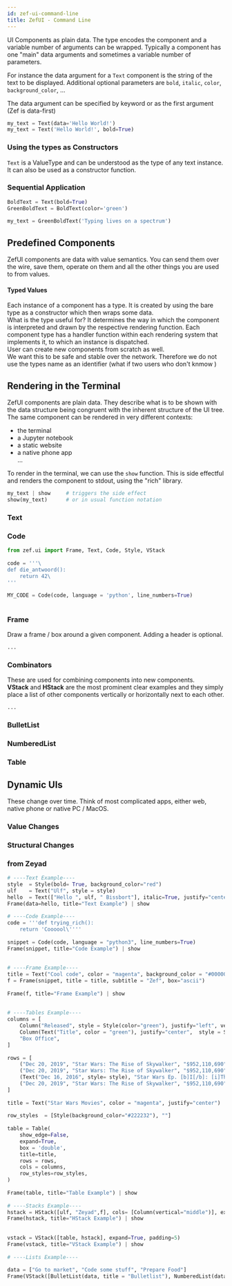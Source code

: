 ```yaml
---
id: zef-ui-command-line
title: ZefUI - Command Line
---
```


  
UI Components as plain data. The type encodes the component and a variable number of arguments can be wrapped. Typically a component has one "main" data arguments and sometimes a variable number of parameters.  
  
For instance the data argument for a `Text` component is the string of the text to be displayed. Additional optional parameters are `bold`, `italic`, `color`, `background_color`, ...  
  
The data argument can be specified by keyword or as the first argument (Zef is data-first)  
```python  
my_text = Text(data='Hello World!')  
my_text = Text('Hello World!', bold=True)  
```  
  
### Using the types as Constructors  
`Text` is a ValueType and can be understood as the type of any text instance. It can also be used as a constructor function.  
  
### Sequential Application  
```python  
BoldText = Text(bold=True)  
GreenBoldText = BoldText(color='green')  
  
my_text = GreenBoldText('Typing lives on a spectrum')  
```  
  
  
## Predefined Components  
ZefUI components are data with value semantics. You can send them over the wire, save them, operate on them and all the other things you are used to from values.  
  
#### Typed Values  
Each instance of a component has a type. It is created by using the bare type as a constructor which then wraps some data.  
What is the type useful for? It determines the way in which the component is interpreted and drawn by the respective rendering function. Each component type has a handler function within each rendering system that implements it, to which an instance is dispatched.  
User can create new components from scratch as well.  
We want this to be safe and stable over the network. Therefore we do not use the types name as an identifier (what if two users who don't knmow )  
  
  
  
## Rendering in the Terminal  
ZefUI components are plain data. They describe what is to be shown with the data structure being congruent with the inherent structure of the UI tree.  
The same component can be rendered in very different contexts:   
- the terminal  
- a Jupyter notebook  
- a static website  
- a native phone app  
...  
  
To render in the terminal, we can use the `show` function. This is side effectful and renders the component to stdout, using the "rich" library.  
```python  
my_text | show     # triggers the side effect  
show(my_text)      # or in usual function notation  
```  
  
  
  
### Text  
  
  
  
### Code  
```python  
from zef.ui import Frame, Text, Code, Style, VStack  
  
code = '''\  
def die_antwoord():		  
    return 42\  
'''  
      
MY_CODE = Code(code, language = 'python', line_numbers=True)  
  
```  
  
  
  
### Frame  
Draw a frame / box around a given component. Adding a header is optional.  
```python  
...  
```  
  
  
### Combinators  
These are used for combining components into new components.   
**VStack** and **HStack** are the most prominent clear examples and they simply place a list of other components vertically or horizontally next to each other.  
```python  
...  
```  
  
  
### BulletList  
  
  
### NumberedList  
  
  
### Table  
  
  
  
  
  
  
  
  
## Dynamic UIs  
These change over time. Think of most complicated apps, either web, native phone or native PC / MacOS.  
  
### Value Changes  
  
  
### Structural Changes  
  
  
  
  
### from Zeyad  
```python  
# ----Text Example----  
style  = Style(bold= True, background_color="red")  
ulf    = Text("Ulf", style = style)  
hello  = Text(["Hello ", ulf, " Bissbort"], italic=True, justify="center")  
Frame(data=hello, title="Text Example") | show  
  
# ----Code Example----  
code = '''def trying_rich():  
    return 'Coooool\''''  
      
snippet = Code(code, language = "python3", line_numbers=True)  
Frame(snippet, title="Code Example") | show  
  
  
# ----Frame Example----   
title = Text("Cool code", color = "magenta", background_color = "#000000")  
f = Frame(snippet, title = title, subtitle = "Zef", box="ascii")   
  
Frame(f, title="Frame Example") | show  
  
  
# ----Tables Example----   
columns = [  
    Column("Released", style = Style(color="green"), justify="left", vertical = "middle"),  
    Column(Text("Title", color = "green"), justify="center",  style = Style(color= "cyan")),  
    "Box Office",  
]  
  
rows = [  
    ("Dec 20, 2019", "Star Wars: The Rise of Skywalker", "$952,110,690"),  
    ("Dec 20, 2019", "Star Wars: The Rise of Skywalker", "$952,110,690"),  
    (Text("Dec 16, 2016", style= style), "Star Wars Ep. [b]I[/b]: [i]The phantom Menace", "$1,332,439,889"),  
    ("Dec 20, 2019", "Star Wars: The Rise of Skywalker", "$952,110,690"),  
]  
  
title = Text("Star Wars Movies", color = "magenta", justify="center")  
  
row_styles  = [Style(background_color="#222232"), ""]  
  
table = Table(  
    show_edge=False,  
    expand=True,       
    box = 'double',          
    title=title,  
    rows = rows,  
    cols = columns,  
    row_styles=row_styles,  
)   
  
Frame(table, title="Table Example") | show  
  
# ----Stacks Example----   
hstack = HStack([ulf, "Zeyad",f], cols= [Column(vertical="middle")], expand=True, padding=5)   
Frame(hstack, title="HStack Example") | show  
  
  
vstack = VStack([table, hstack], expand=True, padding=5)   
Frame(vstack, title="VStack Example") | show  
  
# ----Lists Example----   
  
data = ["Go to market", "Code some stuff", "Prepare Food"]  
Frame(VStack([BulletList(data, title = "Bulletlist"), NumberedList(data, title = "NumberedList")]), title="Lists Example") | show  
```  
